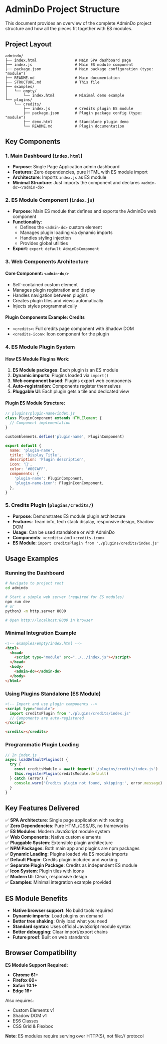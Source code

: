 # AdminDo Project Structure

This document provides an overview of the complete AdminDo project structure and how all the pieces fit together with ES modules.

## Project Layout

```
admindo/
├── index.html                 # Main SPA dashboard page
├── index.js                   # Main ES module component
├── package.json               # Main package configuration (type: "module")
├── README.md                  # Main documentation
├── STRUCTURE.md               # This file
├── examples/
│   └── empty/
│       └── index.html         # Minimal demo example
└── plugins/
    └── credits/
        ├── index.js           # Credits plugin ES module
        ├── package.json       # Plugin package config (type: "module")
        ├── demo.html          # Standalone plugin demo
        └── README.md          # Plugin documentation
```

## Key Components

### 1. Main Dashboard (`index.html`)

- **Purpose**: Single Page Application admin dashboard
- **Features**: Zero dependencies, pure HTML with ES module import
- **Architecture**: Imports `index.js` as ES module
- **Minimal Structure**: Just imports the component and declares `<admin-do></admin-do>`

### 2. ES Module Component (`index.js`)

- **Purpose**: Main ES module that defines and exports the AdminDo web component
- **Functionality**:
  - Defines the `<admin-do>` custom element
  - Manages plugin loading via dynamic imports
  - Handles styling injection
  - Provides global utilities
- **Export**: `export default AdminDoComponent`

### 3. Web Components Architecture

#### Core Component: `<admin-do/>`

- Self-contained custom element
- Manages plugin registration and display
- Handles navigation between plugins
- Creates plugin tiles and views automatically
- Injects styles programmatically

#### Plugin Components Example: Credits

- `<credits>`: Full credits page component with Shadow DOM
- `<credits-icon>`: Icon component for the plugin

### 4. ES Module Plugin System

#### How ES Module Plugins Work:

1. **ES Module packages**: Each plugin is an ES module
2. **Dynamic imports**: Plugins loaded via `import()`
3. **Web component based**: Plugins export web components
4. **Auto-registration**: Components register themselves
5. **Pluggable UI**: Each plugin gets a tile and dedicated view

#### Plugin ES Module Structure:

```javascript
// plugins/plugin-name/index.js
class PluginComponent extends HTMLElement {
  // Component implementation
}

customElements.define('plugin-name', PluginComponent)

export default {
  name: 'plugin-name',
  title: 'Display Title',
  description: 'Plugin description',
  icon: '🔌',
  color: '#007AFF',
  components: {
    'plugin-name': PluginComponent,
    'plugin-name-icon': PluginIconComponent,
  },
}
```

### 5. Credits Plugin (`plugins/credits/`)

- **Purpose**: Demonstrates ES module plugin architecture
- **Features**: Team info, tech stack display, responsive design, Shadow DOM
- **Usage**: Can be used standalone or with AdminDo
- **Components**: `<credits>` and `<credits-icon>`
- **ES Module**: `import creditsPlugin from './plugins/credits/index.js'`

## Usage Examples

### Running the Dashboard

```bash
# Navigate to project root
cd admindo

# Start a simple web server (required for ES modules)
npm run dev
# or
python3 -m http.server 8000

# Open http://localhost:8000 in browser
```

### Minimal Integration Example

```html
<!-- examples/empty/index.html -->
<html>
  <head>
    <script type="module" src="../../index.js"></script>
  </head>
  <body>
    <admin-do></admin-do>
  </body>
</html>
```

### Using Plugins Standalone (ES Module)

```html
<!-- Import and use plugin components -->
<script type="module">
  import creditsPlugin from './plugins/credits/index.js'
  // Components are auto-registered
</script>

<credits></credits>
```

### Programmatic Plugin Loading

```javascript
// In index.js
async loadDefaultPlugins() {
  try {
    const creditsModule = await import('./plugins/credits/index.js')
    this.registerPlugin(creditsModule.default)
  } catch (error) {
    console.warn('Credits plugin not found, skipping:', error.message)
  }
}
```

## Key Features Delivered

✅ **SPA Architecture**: Single page application with routing  
✅ **Zero Dependencies**: Pure HTML/CSS/JS, no frameworks  
✅ **ES Modules**: Modern JavaScript module system  
✅ **Web Components**: Native custom elements  
✅ **Pluggable System**: Extensible plugin architecture  
✅ **NPM Packages**: Both main app and plugins are npm packages  
✅ **Dynamic Loading**: Plugins loaded via ES module imports  
✅ **Default Plugin**: Credits plugin included and working  
✅ **Separate Plugin Package**: Credits as independent ES module  
✅ **Icon System**: Plugin tiles with icons  
✅ **Modern UI**: Clean, responsive design  
✅ **Examples**: Minimal integration example provided

## ES Module Benefits

- **Native browser support**: No build tools required
- **Dynamic imports**: Load plugins on demand
- **Better tree shaking**: Only load what you need
- **Standard syntax**: Uses official JavaScript module syntax
- **Better debugging**: Clear import/export chains
- **Future proof**: Built on web standards

## Browser Compatibility

**ES Module Support Required:**

- **Chrome 61+**
- **Firefox 60+**
- **Safari 10.1+**
- **Edge 16+**

Also requires:

- Custom Elements v1
- Shadow DOM v1
- ES6 Classes
- CSS Grid & Flexbox

**Note**: ES modules require serving over HTTP(S), not file:// protocol
